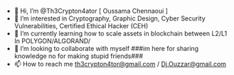 - 👋 Hi, I’m @Th3Crypton4ator [ Oussama Chennaoui ]
- 👀 I’m interested in Cryptography, Graphic Design, Cyber Security Vulnerabilities, Certified Ethical Hacker (CEH)
- 🌱 I’m currently learning how to scale assets in blockchain between L2/L1 In POLYGON/ALGORAND/
- 💞️ I’m looking to collaborate with myself ###im here for sharing knowledge no for making stupid friends###
- 📫 How to reach me th3crypton4tor@gmail.com / Dj.Ouzzar@gmail.com

<!---
Th3Crypton4ator/Th3Crypton4ator is a ✨ special ✨ repository because its `README.md` (this file) appears on your GitHub profile.
You can click the Preview link to take a look at your changes.
--->
